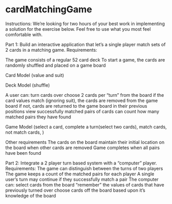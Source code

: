 # cardMatchingGame
Instructions:
We’re looking for two hours of your best work in implementing a solution for the exercise below. Feel free to use what you most feel comfortable with.

Part 1:
Build an interactive application that let’s a single player match sets of 2 cards in a matching game.
Requirements:

The game consists of a regular 52 card deck
To start a game, the cards are randomly shuffled and placed on a game board

Card Model (value and suit)

Deck Model (shuffle)


A user can:
turn cards over
choose 2 cards per “turn” from the board
if the card values match (ignoring suit), the cards are removed from the game board
if not, cards are returned to the game board in their previous positions
view successfully matched pairs of cards
can count how many matched pairs they have found

Game Model (select a card, complete a turn(select two cards), match cards, not match cards, )

Other requirements
The cards on the board maintain their initial location on the board when other cards are removed
Game completes when all pairs have been found

Part 2:
Integrate a 2 player turn based system with a “computer” player.
Requirements:
The game can distinguish between the turns of two players
The game keeps a count of the matched pairs for each player
A single user’s turn may continue if they successfully match a pair
The computer can:
select cards from the board
“remember” the values of cards that have previously turned over
choose cards off the board based upon it’s knowledge of the board
